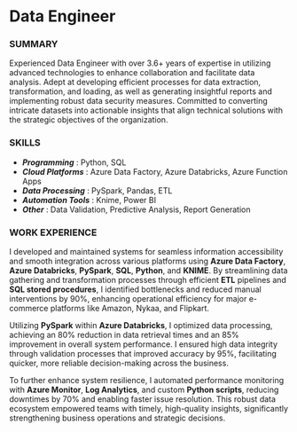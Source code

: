 # Data Engineer
### SUMMARY
Experienced Data Engineer with over 3.6+ years of expertise in utilizing advanced technologies to enhance collaboration and facilitate data analysis. Adept at developing efficient processes for data extraction, transformation, and loading, as well as generating insightful reports and implementing robust data security measures. Committed to converting intricate datasets into actionable insights that align technical solutions with the strategic objectives of the organization.

### SKILLS
* ***Programming*** : Python, SQL
* ***Cloud Platforms*** : Azure Data Factory, Azure Databricks, Azure Function Apps
* ***Data Processing*** : PySpark, Pandas, ETL
* ***Automation Tools*** : Knime, Power BI
* ***Other*** : Data Validation, Predictive Analysis, Report Generation
  
### WORK EXPERIENCE
I developed and maintained systems for seamless information accessibility and smooth integration across various platforms using **Azure Data Factory**, **Azure Databricks**, **PySpark**, **SQL**, **Python**, and **KNIME**. By streamlining data gathering and transformation processes through efficient **ETL** pipelines and **SQL stored procedures**, I identified bottlenecks and reduced manual interventions by 90%, enhancing operational efficiency for major e-commerce platforms like Amazon, Nykaa, and Flipkart.

Utilizing **PySpark** within **Azure Databricks**, I optimized data processing, achieving an 80% reduction in data retrieval times and an 85% improvement in overall system performance. I ensured high data integrity through validation processes that improved accuracy by 95%, facilitating quicker, more reliable decision-making across the business.

To further enhance system resilience, I automated performance monitoring with **Azure Monitor**, **Log Analytics**, and custom **Python scripts**, reducing downtimes by 70% and enabling faster issue resolution. This robust data ecosystem empowered teams with timely, high-quality insights, significantly strengthening business operations and strategic decisions.


